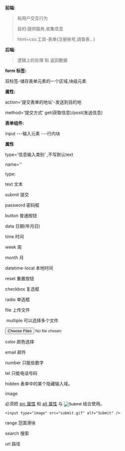 **前端:**

> 和用户交互行为
>
> 目的:提供服务,收集信息
>
> html+css:工具-表单(注册账号,调查表...)

**后端:**

> 逻辑上的处理 和 返回数据

**form 标签:**

双标签-储存表单元素的一个区域,块级元素

**属性:**

action='提交表单的地址'-发送到目的地

method='提交方式'	get(获取信息)/post(发送信息)

**表单组件:**

input		---输入元素	---行内块

**属性**

type='信息输入类别'  ,不写默认text

name=''





type:

text   文本

submit  提交

password  密码框

button  普通按钮

data  日期(年月日)

time  时间

week  周

month  月

datetime-local		本地时间

reset  重置按钮

checkbox  复选框

radio  单选框

file   上传文件

​			multiple  可以选择多个文件

<input type="file" multiple />

color  颜色选择

email  邮件

number    只能些数字

tel		只能电话号码

hidden 表单中的某个隐藏输入域。

image

必须把 [src 属性](https://www.w3school.com.cn/tags/att_input_src.asp) 和 [alt 属性](https://www.w3school.com.cn/tags/att_input_alt.asp) 与 <input type="image"> 结合使用。

```
<input type="image" src="submit.gif" alt="Submit" />
```

range    范围滑块

search  搜索

url   路径